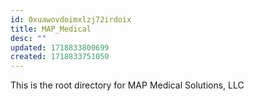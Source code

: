 ```yaml
---
id: 0xuawovdoimxlzj72irdoix
title: MAP_Medical
desc: ""
updated: 1718833800699
created: 1718833751050
---
```


This is the root directory for MAP Medical Solutions, LLC
